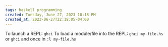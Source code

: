 ```yaml
---
tags: haskell programming
created: Tuesday, June 27, 2023 10:18 PM
created_at: 2023-06-27T22:18:05-04:00
---
```

To launch a REPL: `ghci`
To load a module/file into the REPL: `ghci my-file.hs` or `ghci` and once in `:l my-file.hs`